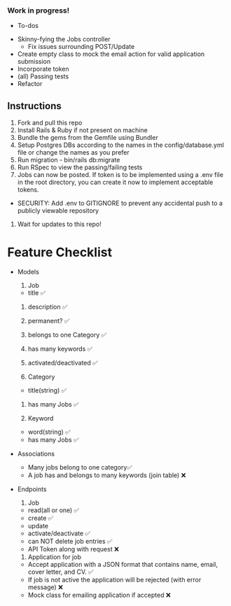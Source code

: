 
### Work in progress!
* To-dos
 - Skinny-fying the Jobs controller
    - Fix issues surrounding POST/Update
 - Create empty class to mock the email action for valid application submission
 - Incorporate token
 - (all) Passing tests
 - Refactor

## Instructions
1. Fork and pull this repo
1. Install Rails & Ruby if not present on machine
1. Bundle the gems from the Gemfile using Bundler
1. Setup Postgres DBs according to the names in the config/database.yml file or change the names as you prefer
1. Run migration - bin/rails db:migrate
1. Run RSpec to view the passing/failing tests
1. Jobs can now be posted. If token is to be implemented using a .env file in the root directory, you can create it now to implement acceptable tokens.
  * SECURITY: Add .env to GITIGNORE to prevent any accidental push to a publicly viewable repository
1. Wait for updates to this repo!


# Feature Checklist

* Models

  1. Job
    * title ✅
    1. description ✅
    1. permanent? ✅
    1. belongs to one Category ✅
    1. has many keywords ✅
    1. activated/deactivated ✅

  1. Category
    * title(string) ✅
    1. has many Jobs ✅

  1. Keyword
    * word(string) ✅
    * has many Jobs ✅
* Associations
    * Many jobs belong to one category✅
    * A job has and belongs to many keywords (join table) ❌

* Endpoints
  1. Job
    * read(all or one) ✅
    * create ✅
    * update
    * activate/deactivate ✅
    * can NOT delete job entries ✅
    * API Token along with request ❌
  1. Application for job
    * Accept application with a JSON format that contains name, email, cover letter, and CV. ✅
    * If job is not active the application will be rejected (with error message) ❌
    * Mock class for emailing application if accepted ❌
